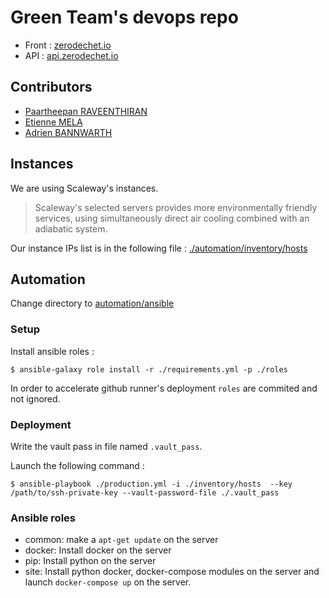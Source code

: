 # Green Team's devops repo

* Front : [zerodechet.io](http://zerodechet.io/)
* API : [api.zerodechet.io](http://api.zerodechet.io/)

## Contributors
<!-- [![punkte](https://github.com/Punkte.png?size=50)](https://github.com/Punkte)
[![Etienne Mela](https://github.com/EtienneMela.png?size=50)](https://github.com/EtienneMela)
[![Adrien BANNWARTH](https://github.com/Adrienbannwarth.png?size=50)](https://github.com/Adrienbannwarth) -->

* [Paartheepan RAVEENTHIRAN](https://github.com/Punkte)  
* [Etienne MELA](https://github.com/EtienneMela)  
* [Adrien BANNWARTH](https://github.com/Adrienbannwarth)  

## Instances
We are using Scaleway's instances.  

> Scaleway's selected servers provides more environmentally friendly services, using simultaneously direct air cooling combined with an adiabatic system.    

Our instance IPs list is in the following file : [./automation/inventory/hosts](./automation/ansible/inventory/hosts)  

## Automation

Change directory to [automation/ansible](./automation/ansible)
### Setup
Install ansible roles :
```
$ ansible-galaxy role install -r ./requirements.yml -p ./roles 
```
In order to accelerate github runner's deployment `roles` are commited and not ignored.

### Deployment

Write the vault pass in file named `.vault_pass`.  

Launch the following command : 
```
$ ansible-playbook ./production.yml -i ./inventory/hosts  --key /path/to/ssh-private-key --vault-password-file ./.vault_pass
```

### Ansible roles
* common: make a `apt-get update` on the server
* docker: Install docker on the server
* pip: Install python on the server
* site: Install python docker, docker-compose modules on the server and launch `docker-compose up` on the server.